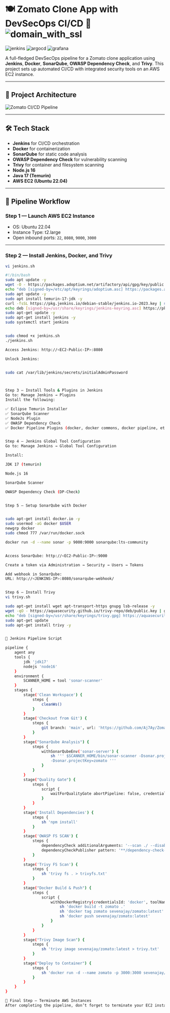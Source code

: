 # 🍽️ Zomato Clone App with DevSecOps CI/CD 🚀![domain_with_ssl](https://github.com/user-attachments/assets/b472d276-c408-46bc-9e07-07748474bbcc)
![jenkins](https://github.com/user-attachments/assets/c15d55bc-2d5b-4362-a0cf-18d6ecb36c94)
![argocd](https://github.com/user-attachments/assets/52b3e618-ab1b-481a-bc0b-49c71d30e5d3)
![grafana](https://github.com/user-attachments/assets/ed9b1c3e-f591-4298-8181-c2ff375fac77)






A full-fledged DevSecOps pipeline for a Zomato clone application using **Jenkins**, **Docker**, **SonarQube**, **OWASP Dependency Check**, and **Trivy**. This project sets up automated CI/CD with integrated security tools on an AWS EC2 instance.

---

## 📸 Project Architecture

![Zomato CI/CD Pipeline](https://your-image-url.com/image.png) <!-- Replace with actual image link -->

---

## 🛠️ Tech Stack

- **Jenkins** for CI/CD orchestration  
- **Docker** for containerization  
- **SonarQube** for static code analysis  
- **OWASP Dependency Check** for vulnerability scanning  
- **Trivy** for container and filesystem scanning  
- **Node.js 16**  
- **Java 17 (Temurin)**  
- **AWS EC2 (Ubuntu 22.04)**

---

## 🚀 Pipeline Workflow

### Step 1 — Launch AWS EC2 Instance  
- OS: Ubuntu 22.04  
- Instance Type: t2.large  
- Open inbound ports: `22`, `8080`, `9000`, `3000`

---

### Step 2 — Install Jenkins, Docker, and Trivy  
```bash
vi jenkins.sh

#!/bin/bash
sudo apt update -y
wget -O - https://packages.adoptium.net/artifactory/api/gpg/key/public | tee /etc/apt/keyrings/adoptium.asc
echo "deb [signed-by=/etc/apt/keyrings/adoptium.asc] https://packages.adoptium.net/artifactory/deb $(awk -F= '/^VERSION_CODENAME/{print$2}' /etc/os-release) main" | tee /etc/apt/sources.list.d/adoptium.list
sudo apt update -y
sudo apt install temurin-17-jdk -y
curl -fsSL https://pkg.jenkins.io/debian-stable/jenkins.io-2023.key | sudo tee /usr/share/keyrings/jenkins-keyring.asc > /dev/null
echo deb [signed-by=/usr/share/keyrings/jenkins-keyring.asc] https://pkg.jenkins.io/debian-stable binary/ | sudo tee /etc/apt/sources.list.d/jenkins.list > /dev/null
sudo apt-get update -y
sudo apt-get install jenkins -y
sudo systemctl start jenkins


sudo chmod +x jenkins.sh
./jenkins.sh

Access Jenkins: http://<EC2-Public-IP>:8080

Unlock Jenkins:


sudo cat /var/lib/jenkins/secrets/initialAdminPassword



Step 3 — Install Tools & Plugins in Jenkins
Go to: Manage Jenkins → Plugins
Install the following:

✅ Eclipse Temurin Installer
✅ SonarQube Scanner
✅ NodeJs Plugin
✅ OWASP Dependency Check
✅ Docker Pipeline Plugins (docker, docker commons, docker pipeline, etc.)


Step 4 — Jenkins Global Tool Configuration
Go to: Manage Jenkins → Global Tool Configuration

Install:

JDK 17 (temurin)

Node.js 16

SonarQube Scanner

OWASP Dependency Check (DP-Check)


Step 5 — Setup SonarQube with Docker


sudo apt-get install docker.io -y
sudo usermod -aG docker $USER
newgrp docker
sudo chmod 777 /var/run/docker.sock

docker run -d --name sonar -p 9000:9000 sonarqube:lts-community


Access SonarQube: http://<EC2-Public-IP>:9000

Create a token via Administration → Security → Users → Tokens

Add webhook in SonarQube:
URL: http://<JENKINS-IP>:8080/sonarqube-webhook/


Step 6 — Install Trivy
vi trivy.sh

sudo apt-get install wget apt-transport-https gnupg lsb-release -y
wget -qO - https://aquasecurity.github.io/trivy-repo/deb/public.key | gpg --dearmor | sudo tee /usr/share/keyrings/trivy.gpg > /dev/null
echo "deb [signed-by=/usr/share/keyrings/trivy.gpg] https://aquasecurity.github.io/trivy-repo/deb $(lsb_release -sc) main" | sudo tee -a /etc/apt/sources.list.d/trivy.list
sudo apt-get update
sudo apt-get install trivy -y


🧪 Jenkins Pipeline Script

pipeline {
    agent any
    tools {
        jdk 'jdk17'
        nodejs 'node16'
    }
    environment {
        SCANNER_HOME = tool 'sonar-scanner'
    }
    stages {
        stage('Clean Workspace') {
            steps {
                cleanWs()
            }
        }
        stage('Checkout from Git') {
            steps {
                git branch: 'main', url: 'https://github.com/Aj7Ay/Zomato-Clone.git'
            }
        }
        stage("SonarQube Analysis") {
            steps {
                withSonarQubeEnv('sonar-server') {
                    sh ''' $SCANNER_HOME/bin/sonar-scanner -Dsonar.projectName=zomato \
                    -Dsonar.projectKey=zomato '''
                }
            }
        }
        stage("Quality Gate") {
            steps {
                script {
                    waitForQualityGate abortPipeline: false, credentialsId: 'Sonar-token'
                }
            }
        }
        stage('Install Dependencies') {
            steps {
                sh 'npm install'
            }
        }
        stage('OWASP FS SCAN') {
            steps {
                dependencyCheck additionalArguments: '--scan ./ --disableYarnAudit --disableNodeAudit', odcInstallation: 'DP-Check'
                dependencyCheckPublisher pattern: '**/dependency-check-report.xml'
            }
        }
        stage('Trivy FS Scan') {
            steps {
                sh 'trivy fs . > trivyfs.txt'
            }
        }
        stage("Docker Build & Push") {
            steps {
                script {
                    withDockerRegistry(credentialsId: 'docker', toolName: 'docker') {
                        sh 'docker build -t zomato .'
                        sh 'docker tag zomato sevenajay/zomato:latest'
                        sh 'docker push sevenajay/zomato:latest'
                    }
                }
            }
        }
        stage("Trivy Image Scan") {
            steps {
                sh 'trivy image sevenajay/zomato:latest > trivy.txt'
            }
        }
        stage("Deploy to Container") {
            steps {
                sh 'docker run -d --name zomato -p 3000:3000 sevenajay/zomato:latest'
            }
        }
    }
}

🧹 Final Step — Terminate AWS Instances
After completing the pipeline, don’t forget to terminate your EC2 instances to avoid unnecessary billing.

